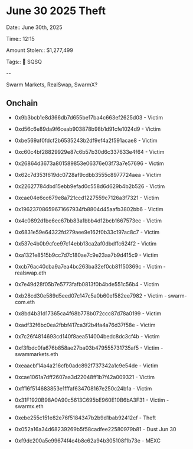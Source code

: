 # June 30 2025 Theft

Date:: June 30th, 2025

Time:: 12:15

Amount Stolen:: $1,277,499

Tags:: 🔑 SQSQ


--

Swarm Markets, RealSwap, SwarmX?

## Onchain

- 0x9b3bcb1e8d366db7d655be17ba4c663ef2625d03 - Victim
- 0xd56c6e89da9f6ceab903878b98b1d91cfe1024d9 - Victim
- 0xbe569af0fdcf2b6535243b2df9ef4a2f591acae8 - Victim
- 0xc60c4bf28829929e87c6b57b30d6c337633e4f64 - Victim
- 0x26864d3673a801589853e06376e03f73a7e57696 - Victim
- 0x62c7d353f619dc0728af9cdbb3555c8977724aea - Victim
- 0x22627784dbd15ebb9efad0c558d6d629b4b2b526 - Victim
- 0xcae04e6cc679e8a721ccd1227559c7126a3f7321 - Victim
- 0x19623708659671667934fb8804d45aafb3802bb6 - Victim
- 0x4c0892d1be6ec67bb83a1bbb4d12bcb1667573ec - Victim
- 0x6831e59e64322fd279aee9e162f0b33c197ac8c7 - Victim
- 0x537e4b0b9cfce97c14ebb13ca2af0dbdffc624f2 - Victim
- 0xa1321e8515b9cc7d7c180ae7c9e23aa7b9d415c9 - Victim
- 0xcb76ac40cba9a7ea4bc263ba32ef0cb81150369c - Victim - realswap.eth
- 0x7e49d28f05b7e5773fafb0813f0b4bde551c56b4 - Victim
- 0xb28cd30e589d5eed07c147c5a0b60ef582ee7982 - Victim - swarm-com.eth
- 0x8bd4b31d17365ca4f68b778b072ccc87d78a0199 - Victim
- 0xadf32f6bc0ea2fbbf417ca3f2b4fa4a76d37f58e - Victim
- 0x7c26f4814693cd140f8aea514004bedc8dc3cf4b - Victim
- 0xf3fbdc0fa676b858ae27ba03b479555731735af5 - Victim - swammarkets.eth
- 0xeaacbf14a4a216cfb0adc892f737342a1c9e54de - Victim
- 0xcae1061a7dff2607aa3d22048ff1b7f42a009321 - Victim
- 0xff16f514683853e1fffaf634708167e250c24b1a - Victim
- 0x31F1920B98A0A90c5613C695bE960E10B6bA3F31 - Victim - swarmx.eth

- 0xebe255c151e82e76f5184347b2b9d1bab92412cf - Theft

- 0x052a16a34d68239269b5f58cadfee22580979b81 - Dust Jun 30

- 0xf9dc200a5e99674f4c4b8c62a94b305108f1b73e - MEXC